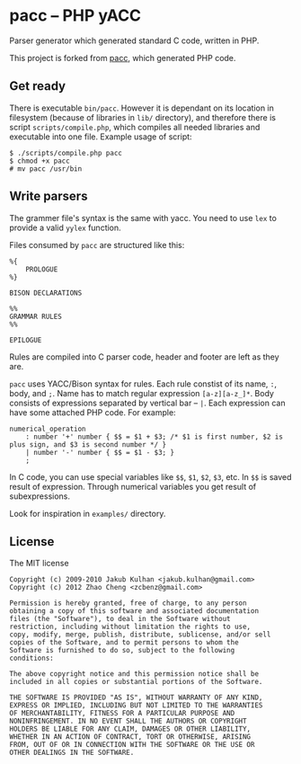 # pacc – PHP yACC

Parser generator which generated standard C code, written in PHP.

This project is forked from [pacc](https://github.com/jakubkulhan/pacc), which generated PHP code.

## Get ready

There is executable `bin/pacc`. However it is dependant on its location in filesystem (because of libraries in `lib/` directory), and therefore there is script `scripts/compile.php`, which compiles all needed libraries and executable into one file. Example usage of script:

    $ ./scripts/compile.php pacc
    $ chmod +x pacc
    # mv pacc /usr/bin

## Write parsers

The grammer file's syntax is the same with yacc. You need to use `lex` to provide a valid `yylex` function.

Files consumed by `pacc` are structured like this:

    %{
        PROLOGUE
    %}

    BISON DECLARATIONS

    %%
    GRAMMAR RULES
    %%

    EPILOGUE

Rules are compiled into C parser code, header and footer are left as they are.

`pacc` uses YACC/Bison syntax for rules. Each rule constist of its name, `:`, body, and `;`. Name has to match regular expression `[a-z][a-z_]*`. Body consists of expressions separated by vertical bar – `|`. Each expression can have some attached PHP code. For example:

    numerical_operation
        : number '+' number { $$ = $1 + $3; /* $1 is first number, $2 is plus sign, and $3 is second number */ }
        | number '-' number { $$ = $1 - $3; }
        ;

In C code, you can use special variables like `$$`, `$1`, `$2`, `$3`,  etc. In `$$` is saved result of expression. Through numerical variables you get result of subexpressions.

Look for inspiration in `examples/` directory.

## License

The MIT license

    Copyright (c) 2009-2010 Jakub Kulhan <jakub.kulhan@gmail.com>
    Copyright (c) 2012 Zhao Cheng <zcbenz@gmail.com>

    Permission is hereby granted, free of charge, to any person
    obtaining a copy of this software and associated documentation
    files (the "Software"), to deal in the Software without
    restriction, including without limitation the rights to use,
    copy, modify, merge, publish, distribute, sublicense, and/or sell
    copies of the Software, and to permit persons to whom the
    Software is furnished to do so, subject to the following
    conditions:

    The above copyright notice and this permission notice shall be
    included in all copies or substantial portions of the Software.

    THE SOFTWARE IS PROVIDED "AS IS", WITHOUT WARRANTY OF ANY KIND,
    EXPRESS OR IMPLIED, INCLUDING BUT NOT LIMITED TO THE WARRANTIES
    OF MERCHANTABILITY, FITNESS FOR A PARTICULAR PURPOSE AND
    NONINFRINGEMENT. IN NO EVENT SHALL THE AUTHORS OR COPYRIGHT
    HOLDERS BE LIABLE FOR ANY CLAIM, DAMAGES OR OTHER LIABILITY,
    WHETHER IN AN ACTION OF CONTRACT, TORT OR OTHERWISE, ARISING
    FROM, OUT OF OR IN CONNECTION WITH THE SOFTWARE OR THE USE OR
    OTHER DEALINGS IN THE SOFTWARE.
